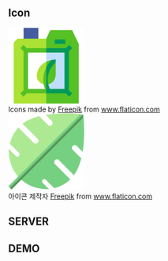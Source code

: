 ## Icon

<img src="myproject\app\src\main\res\drawable\biofuel.png" alt="biofuel" style="zoom:30%;" />

<div>Icons made by <a href="https://www.freepik.com" title="Freepik">Freepik</a> from <a href="https://www.flaticon.com/" title="Flaticon">www.flaticon.com</a></div>

<img src="myproject\app\src\main\res\drawable\leaf.png" alt="leaf" style="zoom:30%;" />

<div>아이콘 제작자 <a href="https://www.freepik.com" title="Freepik">Freepik</a> from <a href="https://www.flaticon.com/kr/" title="Flaticon">www.flaticon.com</a></div>

## SERVER



## DEMO

